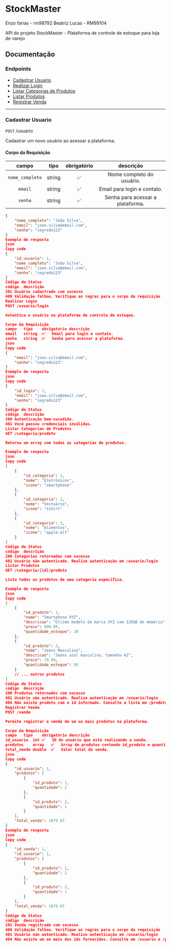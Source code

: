 # StockMaster
Enzo farias - rm98792
Beatriz Lucas - RM99104


API do projeto StockMaster - Plataforma de controle de estoque para loja de varejo

## Documentação

### Endpoints

- [Cadastrar Usuario](#cadastrar-usuario)
- [Realizar Login](#realizar-login)
- [Listar Categorias de Produtos](#listar-categorias-de-produtos)
- [Listar Produtos](#listar-produtos)
- [Registrar Venda](#registrar-venda)

---

### Cadastrar Usuario

`POST` /usuario

Cadastrar um novo usuário ao acessar a plataforma.

#### Corpo da Requisição

| campo          | tipo   | obrigatório | descrição                       |
|:--------------:|:------:|:-----------:|:-------------------------------:|
| `nome_completo`| string | ✅          | Nome completo do usuário.       |
| `email`        | string | ✅          | Email para login e contato.     |
| `senha`        | string | ✅          | Senha para acessar a plataforma.|

```json
{
    "nome_completo": "João Silva",
    "email": "joao.silva@email.com",
    "senha": "segredo123"
}
Exemplo de resposta
json
Copy code
{
    "id_usuario": 1,
    "nome_completo": "João Silva",
    "email": "joao.silva@email.com",
    "senha": "segredo123"
}
Código de Status
código	descrição
201	Usuário cadastrado com sucesso
400	Validação falhou. Verifique as regras para o corpo da requisição
Realizar Login
POST /usuario/login

Autentica o usuário na plataforma de controle de estoque.

Corpo da Requisição
campo	tipo	obrigatório	descrição
email	string	✅	Email para login e contato.
senha	string	✅	Senha para acessar a plataforma.
json
Copy code
{
    "email": "joao.silva@email.com",
    "senha": "segredo123"
}
Exemplo de resposta
json
Copy code
{
    "id_login": 1,
    "email": "joao.silva@email.com",
    "senha": "segredo123"
}
Código de Status
código	descrição
200	Autenticação bem-sucedida.
401	Você passou credenciais inválidas.
Listar Categorias de Produtos
GET /categoria/produto

Retorna um array com todas as categorias de produtos.

Exemplo de resposta
json
Copy code
[
    {
        "id_categoria": 1,
        "nome": "Eletrônicos",
        "icone": "smartphone"
    },
    {
        "id_categoria": 2,
        "nome": "Vestuário",
        "icone": "tshirt"
    },
    {
        "id_categoria": 3,
        "nome": "Alimentos",
        "icone": "apple-alt"
    }
]
Código de Status
código	descrição
200	Categorias retornadas com sucesso
401	Usuário não autenticado. Realize autenticação em /usuario/login
Listar Produtos
GET /categoria/{id}/produto

Lista todos os produtos de uma categoria específica.

Exemplo de resposta
json
Copy code
[
    {
        "id_produto": 1,
        "nome": "Smartphone XYZ",
        "descricao": "Último modelo da marca XYZ com 128GB de memória",
        "preco": 999.99,
        "quantidade_estoque": 20
    },
    {
        "id_produto": 2,
        "nome": "Jeans Masculino",
        "descricao": "Jeans azul masculino, tamanho 42",
        "preco": 79.99,
        "quantidade_estoque": 50
    }
    // ... outros produtos
]
Código de Status
código	descrição
200	Produtos retornados com sucesso
401	Usuário não autenticado. Realize autenticação em /usuario/login
404	Não existe produto com o id informado. Consulte a lista em /produto
Registrar Venda
POST /venda

Permite registrar a venda de um ou mais produtos na plataforma.

Corpo da Requisição
campo	tipo	obrigatório	descrição
id_usuario	int	✅	ID do usuário que está realizando a venda.
produtos	array	✅	Array de produtos contendo id_produto e quantidade.
total_venda	double	✅	Valor total da venda.
json
Copy code
{
    "id_usuario": 1,
    "produtos": [
        {
            "id_produto": 1,
            "quantidade": 2
        },
        {
            "id_produto": 2,
            "quantidade": 1
        }
    ],
    "total_venda": 1079.97
}
Exemplo de resposta
json
Copy code
{
    "id_venda": 1,
    "id_usuario": 1,
    "produtos": [
        {
            "id_produto": 1,
            "quantidade": 2
        },
        {
            "id_produto": 2,
            "quantidade": 1
        }
    ],
    "total_venda": 1079.97
}
Código de Status
código	descrição
201	Venda registrada com sucesso
400	Validação falhou. Verifique as regras para o corpo da requisição
401	Usuário não autenticado. Realize autenticação em /usuario/login
404	Não existe um ou mais dos ids fornecidos. Consulte em /usuario e /produto